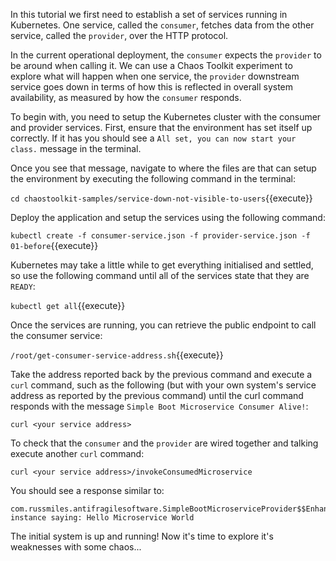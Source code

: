 In this tutorial we first need to establish a set of services running in 
Kubernetes. One service, called the `consumer`, fetches data from the other
service, called the `provider`, over the HTTP protocol.

In the current operational deployment, the `consumer` expects the `provider` to be
around when calling it. We can use a Chaos Toolkit experiment to explore what 
will happen when one service, the `provider` downstream service goes down in terms of how this is reflected in overall system availability, as measured by how the `consumer` responds.

To begin with, you need to setup the Kubernetes cluster with the consumer and provider services. 
First, ensure that the environment has set itself up correctly. If it has you should see a 
`All set, you can now start your class.` message in the terminal.

Once you see that message, navigate to where the files are that can setup the environment by executing the following command in the terminal:

`cd chaostoolkit-samples/service-down-not-visible-to-users`{{execute}}

Deploy the application and setup the services using the following command:

`kubectl create -f consumer-service.json -f provider-service.json -f 01-before`{{execute}}

Kubernetes may take a little while to get everything initialised and settled, so use the following command until all of the services state that they are `READY`:

`kubectl get all`{{execute}}

Once the services are running, you can retrieve the public endpoint to call
the consumer service:

`/root/get-consumer-service-address.sh`{{execute}}

Take the address reported back by the previous command and execute a `curl` command, such as the following (but with your own system's service address as reported by the previous command) until the curl command responds with the message `Simple Boot Microservice Consumer Alive!`:

`curl <your service address>`

To check that the `consumer` and the `provider` are wired together and talking execute another `curl` command:

`curl <your service address>/invokeConsumedMicroservice`

You should see a response similar to:

```
com.russmiles.antifragilesoftware.SimpleBootMicroserviceProvider$$EnhancerBySpringCGLIB$$a4df4aa7@683c2b43 instance saying: Hello Microservice World
```

The initial system is up and running! Now it's time to explore it's weaknesses with some chaos...
